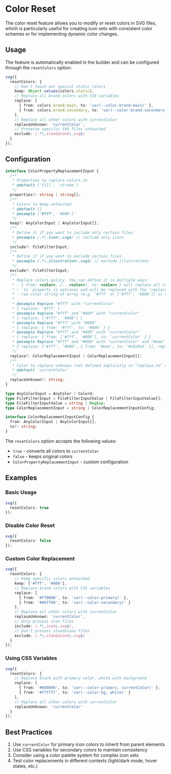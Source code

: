 # Color Reset

The color reset feature allows you to modify or reset colors in SVG files, which is particularly useful for creating icon sets with consistent color schemes or for implementing dynamic color changes.

## Usage

The feature is automatically enabled in the builder and can be configured through the `resetColors` option:

```typescript
svg({
  resetColors: {
    // Don't touch our special static colors
    keep: Object.values(colors.static),
    // Replace all brand colors with CSS variables
    replace: [
      { from: colors.brand.main, to: 'var(--color-brand-main)' },
      { from: colors.brand.secondary, to: 'var(--color-brand-secondary)' }
    ],
    // Replace all other colors with currentColor
    replaceUnknown: 'currentColor',
    // Preserve specific SVG files untouched
    exclude: /.*\.standalone\.svg$/
  }
});
```

## Configuration

```typescript
interface ColorPropertyReplacementInput {
  /**
   * Properties to replace colors in
   * @default ['fill', 'stroke']
   */
  properties?: string | string[];
  /**
   * Colors to keep untouched
   * @default []
   * @example ['#fff', '#000']
   */
  keep?: AnyColorInput | AnyColorInput[];
  /**
   * Define it if you want to include only certain files
   * @example /.*\.icon\.svg$/ // include only icons
   */
  include?: FileFilterInput;
  /**
   * Define it if you want to exclude certain files
   * @example /.*\.illustration\.svg$/ // exclude illustrations
   */
  exclude?: FileFilterInput;
  /**
   * Replace colors policy. You can define it in multiple ways:
   * - { from: <color>, [...<color>], to: <color> } will replace all colors from the `from` array with the `to` value
   * - `to` property is optional and will be replaced with the "replaceUnknown" option value if not defined
   * - raw color string ot array (e.g. '#fff' or ['#fff', '#000']) is alias for `{ from: <color>, [...<color>] }`
   *
   * @example Replace "#fff" with "currentColor"
   * { replace: '#fff' }
   * @example Replace "#fff" and "#000" with "currentColor"
   * { replace: ['#fff', '#000'] }
   * @example Replace "#fff" with "#000"
   * { replace: { from: '#fff', to: '#000' } }
   * @example Replace "#fff" and "#000" with "currentColor"
   * { replace: { from: ['#fff', '#000'], to: 'currentColor' } }
   * @example Replace "#fff" and "#000" with "currentColor" and "#eee" with "#e5e5e5"
   * { replace: ['#fff', '#000', { from: '#eee', to: '#e5e5e5' }], replaceUnknown: 'currentColor' }
   */
  replace?: ColorReplacementInput | ColorReplacementInput[];
  /**
   * Color to replace unknown (not defined implicitly in "replace.to" option) colors
   * @default 'currentColor'
   */
  replaceUnknown?: string;
}

type AnyColorInput = AnyColor | Colord;
type FileFilterInput = FileFilterInputValue | FileFilterInputValue[];
type FileFilterInputValue = string | RegExp;
type ColorReplacementInput = string | ColorReplacementInputConfig;

interface ColorReplacementInputConfig {
  from: AnyColorInput | AnyColorInput[];
  to?: string;
}
```

The `resetColors` option accepts the following values:

- `true` - converts all colors to `currentColor`
- `false` - keeps original colors
- `ColorPropertyReplacementInput` - custom configuration

## Examples

### Basic Usage

```typescript
svg({
  resetColors: true
});
```

### Disable Color Reset

```typescript
svg({
  resetColors: false
});
```

### Custom Color Replacement

```typescript
svg({
  resetColors: {
    // Keep specific colors untouched
    keep: ['#fff', '#000'],
    // Replace brand colors with CSS variables
    replace: [
      { from: '#ff0000', to: 'var(--color-primary)' },
      { from: '#00ff00', to: 'var(--color-secondary)' }
    ],
    // Replace all other colors with currentColor
    replaceUnknown: 'currentColor',
    // Only process icon files
    include: /.*\.icon\.svg$/,
    // Don't process standalone files
    exclude: /.*\.standalone\.svg$/
  }
});
```

### Using CSS Variables

```typescript
svg({
  resetColors: {
    // Replace black with primary color, white with background
    replace: [
      { from: '#000000', to: 'var(--color-primary, currentColor)' },
      { from: '#ffffff', to: 'var(--color-bg, white)' }
    ],
    // Replace all other colors with currentColor
    replaceUnknown: 'currentColor'
  }
});
```

## Best Practices

1. Use `currentColor` for primary icon colors to inherit from parent elements
2. Use CSS variables for secondary colors to maintain consistency
3. Consider using a color palette system for complex icon sets
4. Test color replacements in different contexts (light/dark mode, hover states, etc.)
